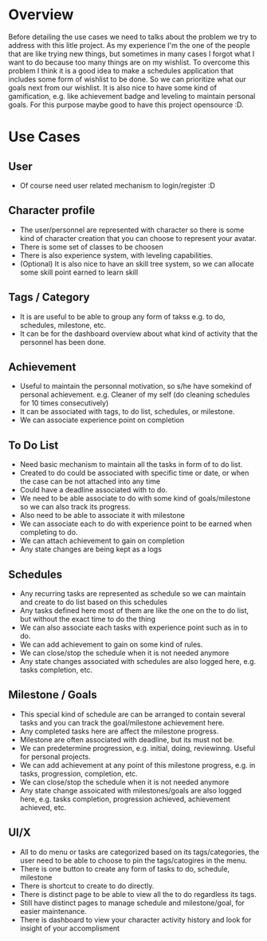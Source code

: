 # Overview

Before detailing the use cases we need to talks about the problem we try to address with this litle project.
As my experience I'm the one of the people that are like trying new things, but sometimes in many cases I forgot what I want to do because too many things are on my wishlist.
To overcome this problem I think it is a good idea to make a schedules application that includes some form of wishlist to be done.
So we can prioritize what our goals next from our wishlist.
It is also nice to have some kind of gamification, e.g. like achievement badge and leveling to maintain personal goals.
For this purpose maybe good to have this project opensource :D.

# Use Cases

## User
- Of course need user related mechanism to login/register :D

## Character profile
- The user/personnel are represented with character so there is some kind of character creation that you can choose to represent your avatar.
- There is some set of classes to be choosen
- There is also experience system, with leveling capabilities.
- (Optional) It is also nice to have an skill tree system, so we can allocate some skill point earned to learn skill

## Tags / Category
- It is are useful to be able to group any form of takss e.g. to do, schedules, milestone, etc.
- It can be for the dashboard overview about what kind of activity that the personnel has been done.

## Achievement
- Useful to maintain the personnal motivation, so s/he have somekind of personal achievement. e.g. Cleaner of my self (do cleaning schedules for 10 times consecutively)
- It can be associated with tags, to do list, schedules, or milestone.
- We can associate experience point on completion

## To Do List
- Need basic mechanism to maintain all the tasks in form of to do list.
- Created to do could be associated with specific time or date, or when the case can be not attached into any time
- Could have a deadline associated with to do.
- We need to be able associate to do with some kind of goals/milestone so we can also track its progress.
- Also need to be able to associate it with milestone
- We can associate each to do with experience point to be earned when completing to do.
- We can attach achievement to gain on completion
- Any state changes are being kept as a logs

## Schedules
- Any recurring tasks are represented as schedule so we can maintain and create to do list based on this schedules
- Any tasks defined here most of them are like the one on the to do list, but without the exact time to do the thing
- We can also associate each tasks with experience point such as in to do.
- We can add achievement to gain on some kind of rules.
- We can close/stop the schedule when it is not needed anymore
- Any state changes associated with schedules are also logged here, e.g. tasks completion, etc.

## Milestone / Goals
- This special kind of schedule are can be arranged to contain several tasks and you can track the goal/milestone achievement here.
- Any completed tasks here are affect the milestone progress.
- Milestone are often associated with deadline, but its must not be.
- We can predetermine progression, e.g. initial, doing, reviewinng. Useful for personal projects.
- We can add achievement at any point of this milestone progress, e.g. in tasks, progression, completion, etc.
- We can close/stop the schedule when it is not needed anymore
- Any state change assoicated with milestones/goals are also logged here, e.g. tasks completion, progression achieved, achievement achieved, etc.

## UI/X
- All to do menu or tasks are categorized based on its tags/categories, the user need to be able to choose to pin the tags/catogires in the menu.
- There is one button to create any form of tasks to do, schedule, milestone
- There is shortcut to create to do directly.
- There is distinct page to be able to view all the to do regardless its tags.
- Still have distinct pages to manage schedule and milestone/goal, for easier maintenance.
- There is dashboard to view your character activity history and look for insight of your accomplisment